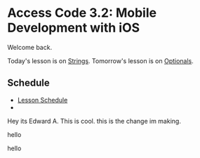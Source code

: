 # Access Code 3.2: Mobile Development with iOS

Welcome back.

Today's lesson is on [Strings](/lessons/strings). 
Tomorrow's lesson is on [Optionals](/lessons/optionals). 

## Schedule

- [Lesson Schedule](schedule.md)
- 
Hey its Edward A. This is cool.
this is the change im making.

hello

hello
